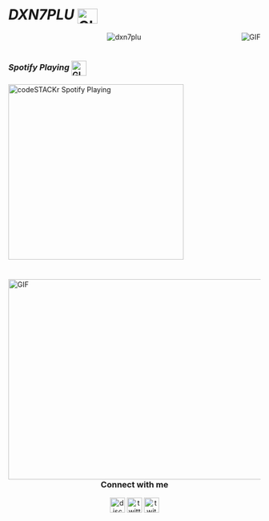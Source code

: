 












#                                                                     *DXN7PLU* <img align="center" alt="GIF" src="https://cdn.discordapp.com/attachments/791484734156439563/801992607977963560/VPlasma_Fifth.gif" width="40" height="30" />                              



<img align="right" alt="GIF" src="https://github.com/Dxn7plu/Dxn7plu/blob/main/GIF-210121_223239.gif" />

<p align="center">  </p>

<p align="center"> <img src="https://komarev.com/ghpvc/?username=dxn7&color=060606" alt="dxn7plu" /> </p>

# 

     

### *Spotify Playing* <img align="center" alt="GIF" src="https://cdn.discordapp.com/attachments/791484734156439563/801991796229931068/GMusic_Fourteenth.gif" width="30" height="30" />

[<img src="https://now-playing-codeSTACKr.vercel.app/api/spotify-playing" alt="codeSTACKr Spotify Playing" width="350" />](https://open.spotify.com/track/7mcdgAXmb35dakBnfDIv3q?si=sctTCqEwTD6PcF0FkwtRwQ)

#

<img align="left" alt="GIF" src="https://cdn.discordapp.com/attachments/648627798281551875/801990509291241512/c798b98e36fe076c83d34aed68de77eb.gif" height="400" width="800" />




<h3 align="center">Connect with me</h3>
<p align="center">
<a href="/" target="blank"><img align="center" src="https://simpleicons.org/icons/discord.svg" alt="discord" height="30" width="30"/></a>
<a href="https://twitter.com/@dxn7plu" target="blank"><img align="center" src="https://simpleicons.org/icons/twitter.svg" alt="twitter" height="30" width="30"/></a>
<a href="https://twitch.tv/dxn" target="blank"><img align="center" src="https://simpleicons.org/icons/twitch.svg" alt="twitch" height="30" width="30"/></a>
</p>

